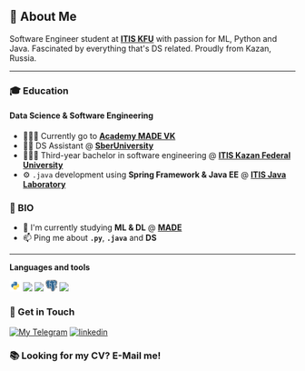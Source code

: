 ## 🌱 About Me


Software Engineer student at [**ITIS KFU**](https://kpfu.ru/itis/) with passion for ML, Python and Java. Fascinated by everything that's DS related. Proudly from Kazan, Russia.

---

### 🎓 Education

#### Data Science & Software Engineering

- 👨🏻‍💻 Currently go to [**Academy MADE VK**](https://data.vk.company/pages/about/)
- 👨‍🏫 DS Assistant @ [**SberUniversity**](https://sberuniversity.ru)
- 🙋🏻‍♂️ Third-year bachelor in software engineering @ [**ITIS Kazan Federal University**](https://kpfu.ru/itis/)
- ⚙ `.java` development using **Spring Framework & Java EE** @ [**ITIS Java Laboratory**](https://vk.com/itis_java_lab/)

### 👾 BIO

- 🔭 I'm currently studying **ML & DL** @ [**MADE**](https://data.vk.company/pages/about/)
- 📫 Ping me about **`.py`**, **`.java`** and **DS**

---

**Languages and tools**

<code><img height="20" src="https://raw.githubusercontent.com/github/explore/80688e429a7d4ef2fca1e82350fe8e3517d3494d/topics/python/python.png"></code>
<code><img height="20" src="https://user-images.githubusercontent.com/62756126/130355385-4dd3c88d-98df-4ec5-b2ef-6c80c71a6293.png"></code>
<code><img height="20" src="https://user-images.githubusercontent.com/62756126/130355335-9bef6168-ce9c-4599-a303-471e0174ef6b.png"></code>
<code><img height="20" src="https://raw.githubusercontent.com/github/explore/80688e429a7d4ef2fca1e82350fe8e3517d3494d/topics/postgresql/postgresql.png"></code>
<code><img height="20" src="https://user-images.githubusercontent.com/62756126/130355955-605a457b-f965-4d9b-99ad-1b2f0d2f2d6b.png"></code>

### 📧 Get in Touch

[![My Telegram](https://img.shields.io/badge/telegram-white?&style=for-the-badge&logo=telegram&logoColor=white)](https://t.me/nshamil) 
[![linkedin](https://img.shields.io/badge/linkedin%20-%230077B5.svg?&style=for-the-badge&logo=linkedin&logoColor=white)](https://www.linkedin.com/in/sfnurkaev)

### 📚 Looking for my CV? E-Mail me!
